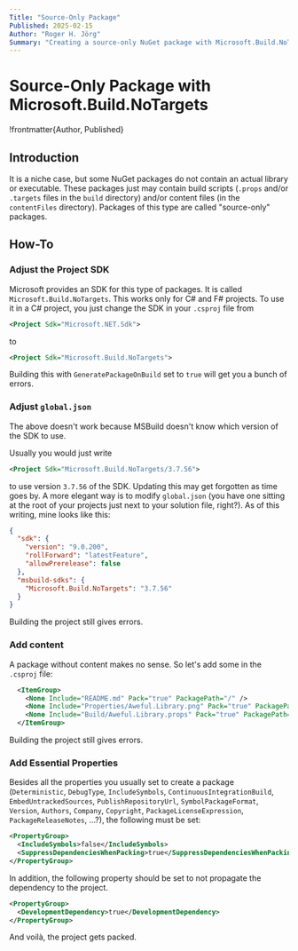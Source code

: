 ```yaml
---
Title: "Source-Only Package"
Published: 2025-02-15
Author: "Roger H. Jörg"
Summary: "Creating a source-only NuGet package with Microsoft.Build.NoTargets"
---
```

# Source-Only Package with Microsoft.Build.NoTargets

!frontmatter{Author, Published}

## Introduction

It is a niche case, but some  NuGet packages do not contain an actual library or executable.
These packages just may contain build scripts (`.props` and/or `.targets` files in the `build`
directory) and/or content files (in the `contentFiles` directory). Packages of this type are
called "source-only" packages.

## How-To

### Adjust the Project SDK

Microsoft provides an SDK for this type of packages. It is called `Microsoft.Build.NoTargets`.
This works only for C# and F# projects. To use it in a C# project, you just change the SDK in your
`.csproj` file from

```xml
<Project Sdk="Microsoft.NET.Sdk">
```

to

```xml
<Project Sdk="Microsoft.Build.NoTargets">
```

Building this with `GeneratePackageOnBuild` set to `true` will get you a bunch of errors.

### Adjust `global.json`

The above doesn't work because MSBuild doesn't know which version of the SDK to use.

Usually you would just write

```xml
<Project Sdk="Microsoft.Build.NoTargets/3.7.56">
```

to use version `3.7.56` of the SDK. Updating this may get forgotten as time goes by. A more elegant
way is to modify `global.json` (you have one sitting at the root of your projects just next to
your solution file, right?). As of this writing, mine looks like this:

```json
{
  "sdk": {
    "version": "9.0.200",
    "rollForward": "latestFeature",
    "allowPrerelease": false
  },
  "msbuild-sdks": {
    "Microsoft.Build.NoTargets": "3.7.56"
  }
}
```

Building the project still gives errors.

### Add content

A package without content makes no sense. So let's add some in the `.csproj` file:

```xml
  <ItemGroup>
    <None Include="README.md" Pack="true" PackagePath="/" />
    <None Include="Properties/Aweful.Library.png" Pack="true" PackagePath="/" />
    <None Include="Build/Aweful.Library.props" Pack="true" PackagePath="/build" />
  </ItemGroup>
```

Building the project still gives errors.

### Add Essential Properties

Besides all the properties you usually set to create a package (`Deterministic`, `DebugType`,
`IncludeSymbols`, `ContinuousIntegrationBuild`, `EmbedUntrackedSources`, `PublishRepositoryUrl`,
`SymbolPackageFormat`, `Version`, `Authors`, `Company`, `Copyright`, `PackageLicenseExpression`,
`PackageReleaseNotes`, ...?), the following must be set:

```xml
<PropertyGroup>
  <IncludeSymbols>false</IncludeSymbols>
  <SuppressDependenciesWhenPacking>true</SuppressDependenciesWhenPacking>
</PropertyGroup>
```

In addition, the following property should be set to not propagate the dependency to the project.

```xml
<PropertyGroup>
  <DevelopmentDependency>true</DevelopmentDependency>
</PropertyGroup>
```

And voilà, the project gets packed.
